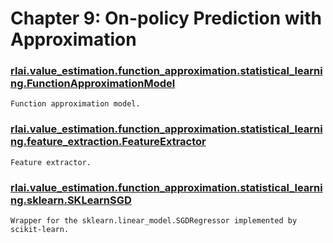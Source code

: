# Chapter 9:  On-policy Prediction with Approximation
### [rlai.value_estimation.function_approximation.statistical_learning.FunctionApproximationModel](https://github.com/MatthewGerber/rlai/tree/master/src/rlai/value_estimation/function_approximation/statistical_learning.py#L11)
```
Function approximation model.
```
### [rlai.value_estimation.function_approximation.statistical_learning.feature_extraction.FeatureExtractor](https://github.com/MatthewGerber/rlai/tree/master/src/rlai/value_estimation/function_approximation/statistical_learning/feature_extraction.py#L17)
```
Feature extractor.
```
### [rlai.value_estimation.function_approximation.statistical_learning.sklearn.SKLearnSGD](https://github.com/MatthewGerber/rlai/tree/master/src/rlai/value_estimation/function_approximation/statistical_learning/sklearn.py#L13)
```
Wrapper for the sklearn.linear_model.SGDRegressor implemented by scikit-learn.
```
